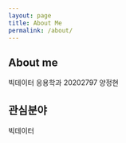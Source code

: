 ```yaml
---
layout: page
title: About Me
permalink: /about/
---
```


## About me

빅데이터 응용학과 20202797 양정현

## 관심분야

빅데이터
